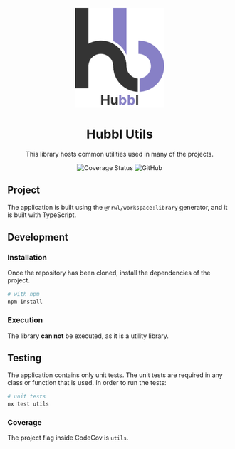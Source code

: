 <p align="center">
  <img width="200" src="../../static/Logo.svg" alt="Hubbl logo">
</p>

<h1 align="center">Hubbl Utils</h1>

<div align="center">

This library hosts common utilities used in many of the projects.

![Coverage Status](https://img.shields.io/codecov/c/github/hubbl-app/hubbl?flag=utils&label=api%20coverage&logo=codecov&style=for-the-badge)
![GitHub](https://img.shields.io/github/license/hubbl-app/hubbl?color=%237CB9E8&style=for-the-badge)

</div>

## Project

The application is built using the `@nrwl/workspace:library` generator, and it is built with TypeScript.

## Development

### Installation

Once the repository has been cloned, install the dependencies of the project.

```sh
# with npm 
npm install 
```

### Execution

The library **can not** be executed, as it is a utility library.

## Testing

The application contains only unit tests. The unit tests are required in any class or function that is used. In order to run the tests:

```sh
# unit tests
nx test utils
```

### Coverage

The project flag inside CodeCov is `utils`.
